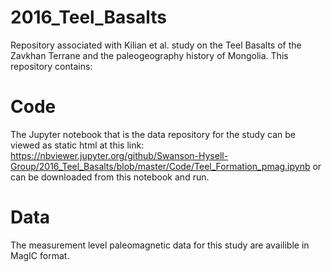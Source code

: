 # 2016_Teel_Basalts
Repository associated with Kilian et al. study on the Teel Basalts of the Zavkhan Terrane and the paleogeography history of Mongolia. This repository contains:

# Code

The Jupyter notebook that is the data repository for the study can be viewed as static html at this link: https://nbviewer.jupyter.org/github/Swanson-Hysell-Group/2016_Teel_Basalts/blob/master/Code/Teel_Formation_pmag.ipynb
or can be downloaded from this notebook and run.

# Data
 The measurement level paleomagnetic data for this study are availible in MagIC format.
